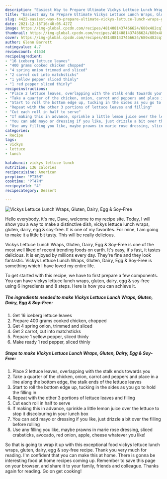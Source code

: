 ```yaml
---
description: "Easiest Way to Prepare Ultimate Vickys Lettuce Lunch Wraps, Gluten, Dairy, Egg &amp;amp; Soy-Free"
title: "Easiest Way to Prepare Ultimate Vickys Lettuce Lunch Wraps, Gluten, Dairy, Egg &amp;amp; Soy-Free"
slug: 4422-easiest-way-to-prepare-ultimate-vickys-lettuce-lunch-wraps-gluten-dairy-egg-and-amp-soy-free
date: 2021-12-15T16:40:05.427Z
image: https://img-global.cpcdn.com/recipes/4814081437466624/680x482cq70/vickys-lettuce-lunch-wraps-gluten-dairy-egg-soy-free-recipe-main-photo.jpg
thumbnail: https://img-global.cpcdn.com/recipes/4814081437466624/680x482cq70/vickys-lettuce-lunch-wraps-gluten-dairy-egg-soy-free-recipe-main-photo.jpg
cover: https://img-global.cpcdn.com/recipes/4814081437466624/680x482cq70/vickys-lettuce-lunch-wraps-gluten-dairy-egg-soy-free-recipe-main-photo.jpg
author: Glenn Barrett
ratingvalue: 4.7
reviewcount: 41534
recipeingredient:
- "16 iceberg lettuce leaves"
- "400 grams cooked chicken chopped"
- "4 spring onion trimmed and sliced"
- "2 carrot cut into matchsticks"
- "1 yellow pepper sliced thinly"
- "1 red pepper sliced thinly"
recipeinstructions:
- "Place 2 lettuce leaves, overlapping with the stalk ends towards you"
- "Take a quarter of the chicken, onion, carrot and peppers and place in a line along the bottom edge, the stalk ends of the lettuce leaves"
- "Start to roll the bottom edge up, tucking in the sides as you go to hold the filling in"
- "Repeat with the other 3 portions of lettuce leaves and filling"
- "Cut each roll in half to serve"
- "If making this in advance, sprinkle a little lemon juice over the lettuce to stop it discolouring in your lunch box"
- "You can add mayo or dressing if you like, just drizzle a bit over the filling before rolling"
- "Use any filling you like, maybe prawns in marie rose dressing, sliced crabsticks, avocado, red onion, apple, cheese whatever you like!"
categories:
- Recipe
tags:
- vickys
- lettuce
- lunch

katakunci: vickys lettuce lunch 
nutrition: 136 calories
recipecuisine: American
preptime: "PT35M"
cooktime: "PT47M"
recipeyield: "4"
recipecategory: Dessert

---
```



![Vickys Lettuce Lunch Wraps, Gluten, Dairy, Egg &amp; Soy-Free](https://img-global.cpcdn.com/recipes/4814081437466624/680x482cq70/vickys-lettuce-lunch-wraps-gluten-dairy-egg-soy-free-recipe-main-photo.jpg)

Hello everybody, it's me, Dave, welcome to my recipe site. Today, I will show you a way to make a distinctive dish, vickys lettuce lunch wraps, gluten, dairy, egg &amp; soy-free. It is one of my favorites. For mine, I am going to make it a little bit tasty. This will be really delicious.

Vickys Lettuce Lunch Wraps, Gluten, Dairy, Egg &amp; Soy-Free is one of the most well liked of recent trending foods on earth. It's easy, it's fast, it tastes delicious. It is enjoyed by millions every day. They're fine and they look fantastic. Vickys Lettuce Lunch Wraps, Gluten, Dairy, Egg &amp; Soy-Free is something which I have loved my entire life.




To get started with this recipe, we have to first prepare a few components. You can have vickys lettuce lunch wraps, gluten, dairy, egg &amp; soy-free using 6 ingredients and 8 steps. Here is how you can achieve it.

<!--inarticleads1-->

##### The ingredients needed to make Vickys Lettuce Lunch Wraps, Gluten, Dairy, Egg &amp; Soy-Free:

1. Get 16 iceberg lettuce leaves
1. Prepare 400 grams cooked chicken, chopped
1. Get 4 spring onion, trimmed and sliced
1. Get 2 carrot, cut into matchsticks
1. Prepare 1 yellow pepper, sliced thinly
1. Make ready 1 red pepper, sliced thinly




<!--inarticleads2-->

##### Steps to make Vickys Lettuce Lunch Wraps, Gluten, Dairy, Egg &amp; Soy-Free:

1. Place 2 lettuce leaves, overlapping with the stalk ends towards you
1. Take a quarter of the chicken, onion, carrot and peppers and place in a line along the bottom edge, the stalk ends of the lettuce leaves
1. Start to roll the bottom edge up, tucking in the sides as you go to hold the filling in
1. Repeat with the other 3 portions of lettuce leaves and filling
1. Cut each roll in half to serve
1. If making this in advance, sprinkle a little lemon juice over the lettuce to stop it discolouring in your lunch box
1. You can add mayo or dressing if you like, just drizzle a bit over the filling before rolling
1. Use any filling you like, maybe prawns in marie rose dressing, sliced crabsticks, avocado, red onion, apple, cheese whatever you like!




So that is going to wrap it up with this exceptional food vickys lettuce lunch wraps, gluten, dairy, egg &amp; soy-free recipe. Thank you very much for reading. I'm confident that you can make this at home. There is gonna be interesting food at home recipes coming up. Remember to save this page on your browser, and share it to your family, friends and colleague. Thanks again for reading. Go on get cooking!
